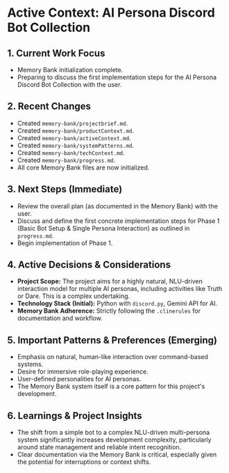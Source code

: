 # Active Context: AI Persona Discord Bot Collection

## 1. Current Work Focus
- Memory Bank initialization complete.
- Preparing to discuss the first implementation steps for the AI Persona Discord Bot Collection with the user.

## 2. Recent Changes
- Created `memory-bank/projectbrief.md`.
- Created `memory-bank/productContext.md`.
- Created `memory-bank/activeContext.md`.
- Created `memory-bank/systemPatterns.md`.
- Created `memory-bank/techContext.md`.
- Created `memory-bank/progress.md`.
- All core Memory Bank files are now initialized.

## 3. Next Steps (Immediate)
- Review the overall plan (as documented in the Memory Bank) with the user.
- Discuss and define the first concrete implementation steps for Phase 1 (Basic Bot Setup & Single Persona Interaction) as outlined in `progress.md`.
- Begin implementation of Phase 1.

## 4. Active Decisions & Considerations
- **Project Scope:** The project aims for a highly natural, NLU-driven interaction model for multiple AI personas, including activities like Truth or Dare. This is a complex undertaking.
- **Technology Stack (Initial):** Python with `discord.py`, Gemini API for AI.
- **Memory Bank Adherence:** Strictly following the `.clinerules` for documentation and workflow.

## 5. Important Patterns & Preferences (Emerging)
- Emphasis on natural, human-like interaction over command-based systems.
- Desire for immersive role-playing experience.
- User-defined personalities for AI personas.
- The Memory Bank system itself is a core pattern for this project's development.

## 6. Learnings & Project Insights
- The shift from a simple bot to a complex NLU-driven multi-persona system significantly increases development complexity, particularly around state management and reliable intent recognition.
- Clear documentation via the Memory Bank is critical, especially given the potential for interruptions or context shifts.
